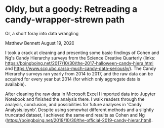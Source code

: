 # Oldy, but a goody: Retreading a candy-wrapper-strewn path
Or, a short foray into data wrangling

Matthew Bennett
August 19, 2020

I took a crack at cleaning and presenting some basic findings of Cohen and Ng's Candy Hierarchy surveys from the Science Creative Quarterly (links: https://boingboing.net/2017/10/30/the-2017-halloween-candy-hiera.html and https://www.scq.ubc.ca/so-much-candy-data-seriously/). The Candy Hierarchy surveys ran yearly from 2014 to 2017, and the raw data can be acquired for every year but 2014 (for which only aggregate data is available).

After cleaning the raw data in Microsoft Excel I imported data into Jupyter Notebook and finished the analysis there. I walk readers through the analysis, conclusion, and possibilities for future analyses in 'Candy Analysis.ipynb'. Despite using somewhat different methods and a slightly truncated dataset, I achieved the same end results as Cohen and Ng (https://boingboing.net/2019/10/30/the-official-2019-candy-hierar.html).
